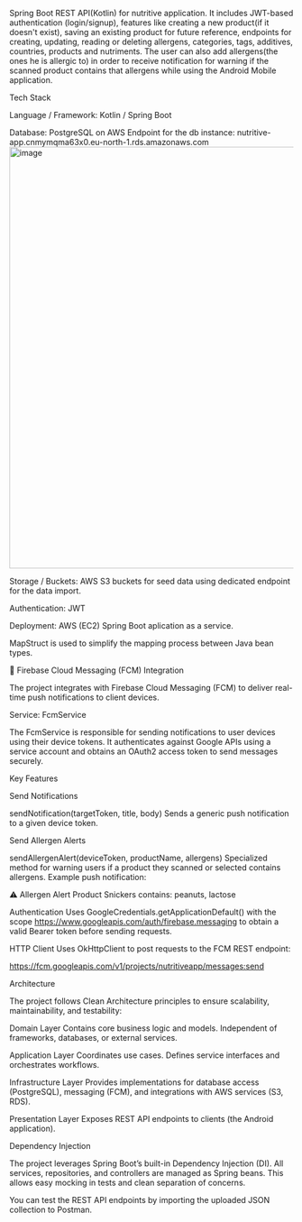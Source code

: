 Spring Boot REST API(Kotlin) for nutritive application. It includes JWT-based authentication (login/signup), features like creating a new product(if it doesn't exist), saving an existing product for future reference, endpoints for creating, updating, reading or deleting allergens, categories, tags, additives, countries, products and nutriments. The user can also add allergens(the ones he is allergic to) in order to receive notification for warning if the scanned product contains that allergens while using the Android Mobile application.

Tech Stack

Language / Framework: Kotlin / Spring Boot

Database: PostgreSQL on AWS
Endpoint for the db instance: nutritive-app.cnmymqma63x0.eu-north-1.rds.amazonaws.com
<img width="1596" height="748" alt="image" src="https://github.com/user-attachments/assets/bdc45620-bcd0-4fba-bab2-7ec59705bfb8" />

Storage / Buckets: AWS S3 buckets for seed data using dedicated endpoint for the data import.

Authentication: JWT

Deployment: AWS (EC2)
Spring Boot aplication as a service.

MapStruct is used to simplify the mapping process between Java bean types.

🔔 Firebase Cloud Messaging (FCM) Integration

The project integrates with Firebase Cloud Messaging (FCM) to deliver real-time push notifications to client devices.

Service: FcmService

The FcmService is responsible for sending notifications to user devices using their device tokens. It authenticates against Google APIs using a service account and obtains an OAuth2 access token to send messages securely.

Key Features

Send Notifications

sendNotification(targetToken, title, body)
Sends a generic push notification to a given device token.

Send Allergen Alerts

sendAllergenAlert(deviceToken, productName, allergens)
Specialized method for warning users if a product they scanned or selected contains allergens.
Example push notification:

⚠️ Allergen Alert
Product Snickers contains: peanuts, lactose


Authentication
Uses GoogleCredentials.getApplicationDefault() with the scope
https://www.googleapis.com/auth/firebase.messaging
to obtain a valid Bearer token before sending requests.

HTTP Client
Uses OkHttpClient to post requests to the FCM REST endpoint:

https://fcm.googleapis.com/v1/projects/nutritiveapp/messages:send

Architecture

The project follows Clean Architecture principles to ensure scalability, maintainability, and testability:

Domain Layer
Contains core business logic and models.
Independent of frameworks, databases, or external services.

Application Layer
Coordinates use cases.
Defines service interfaces and orchestrates workflows.

Infrastructure Layer
Provides implementations for database access (PostgreSQL), messaging (FCM), and integrations with AWS services (S3, RDS).

Presentation Layer
Exposes REST API endpoints to clients (the Android application).

Dependency Injection

The project leverages Spring Boot’s built-in Dependency Injection (DI).
All services, repositories, and controllers are managed as Spring beans.
This allows easy mocking in tests and clean separation of concerns.

You can test the REST API endpoints by importing the uploaded JSON collection to Postman.
